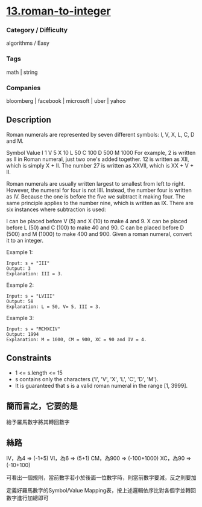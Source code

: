 # [13.roman-to-integer](https://leetcode.com/problems/roman-to-integer)

### Category / Difficulty
algorithms / Easy

### Tags
math | string
	 		
### Companies
bloomberg | facebook | microsoft | uber | yahoo

## Description
Roman numerals are represented by seven different symbols: I, V, X, L, C, D and M.

Symbol       Value
I             1
V             5
X             10
L             50
C             100
D             500
M             1000
For example, 2 is written as II in Roman numeral, just two one's added together. 12 is written as XII, which is simply X + II. The number 27 is written as XXVII, which is XX + V + II.

Roman numerals are usually written largest to smallest from left to right. However, the numeral for four is not IIII. Instead, the number four is written as IV. Because the one is before the five we subtract it making four. The same principle applies to the number nine, which is written as IX. There are six instances where subtraction is used:

I can be placed before V (5) and X (10) to make 4 and 9. 
X can be placed before L (50) and C (100) to make 40 and 90. 
C can be placed before D (500) and M (1000) to make 400 and 900.
Given a roman numeral, convert it to an integer.

 

Example 1:
```
Input: s = "III"
Output: 3
Explanation: III = 3.
```

Example 2:
```
Input: s = "LVIII"
Output: 58
Explanation: L = 50, V= 5, III = 3.
```

Example 3:
```
Input: s = "MCMXCIV"
Output: 1994
Explanation: M = 1000, CM = 900, XC = 90 and IV = 4.
```
 
## Constraints
- 1 <= s.length <= 15
- s contains only the characters ('I', 'V', 'X', 'L', 'C', 'D', 'M').
- It is guaranteed that s is a valid roman numeral in the range [1, 3999].


## 簡而言之，它要的是
給予羅馬數字將其轉回數字

## 絲路
IV，為4 => (-1+5)
VI，為6 => (5+1)
CM，為900 => (-100+1000)
XC，為90 => (-10+100)

可看出一個規則，當前數字若小於後面一位數字時，則當前數字要減，反之則要加

定義好羅馬數字的Symbol/Value Mapping表，按上述邏輯依序比對各個字並轉回數字進行加總即可



